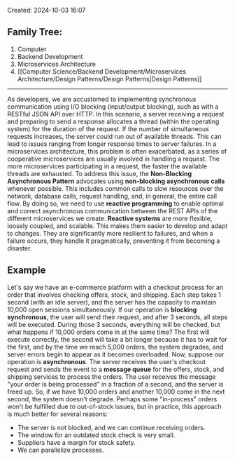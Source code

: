 Created: 2024-10-03 16:07
## Family Tree:
1. Computer
2. Backend Development
3. Microservices Architecture
4. [[Computer Science/Backend Development/Microservices Architecture/Design Patterns/Design Patterns|Design Patterns]]
-- -
As developers, we are accustomed to implementing synchronous communication using I/O blocking (input/output blocking), such as with a RESTful JSON API over HTTP. In this scenario, a server receiving a request and preparing to send a response allocates a thread (within the operating system) for the duration of the request. If the number of simultaneous requests increases, the server could run out of available threads. This can lead to issues ranging from longer response times to server failures. In a microservices architecture, this problem is often exacerbated, as a series of cooperative microservices are usually involved in handling a request. The more microservices participating in a request, the faster the available threads are exhausted.
To address this issue, the **Non-Blocking Asynchronous Pattern** advocates using **non-blocking asynchronous calls** whenever possible. This includes common calls to slow resources over the network, database calls, request handling, and, in general, the entire call flow. By doing so, we need to use **reactive programming** to enable optimal and correct asynchronous communication between the REST APIs of the different microservices we create.
**Reactive systems** are more flexible, loosely coupled, and scalable. This makes them easier to develop and adapt to changes. They are significantly more resilient to failures, and when a failure occurs, they handle it pragmatically, preventing it from becoming a disaster.
## Example
Let's say we have an e-commerce platform with a checkout process for an order that involves checking offers, stock, and shipping. Each step takes 1 second (with an idle server), and the server has the capacity to maintain 10,000 open sessions simultaneously.
If our operation is **blocking synchronous**, the user will send their request, and after 3 seconds, all steps will be executed. During those 3 seconds, everything will be checked, but what happens if 10,000 orders come in at the same time? The first will execute correctly, the second will take a bit longer because it has to wait for the first, and by the time we reach 5,000 orders, the system degrades, and server errors begin to appear as it becomes overloaded.
Now, suppose our operation is **asynchronous**. The server receives the user's checkout request and sends the event to a **message queue** for the offers, stock, and shipping services to process the orders. The user receives the message "your order is being processed" in a fraction of a second, and the server is freed up. So, if we have 10,000 orders and another 10,000 come in the next second, the system doesn't degrade. Perhaps some "in-process" orders won't be fulfilled due to out-of-stock issues, but in practice, this approach is much better for several reasons:
- The server is not blocked, and we can continue receiving orders.
- The window for an outdated stock check is very small.
- Suppliers have a margin for stock safety.
- We can parallelize processes.